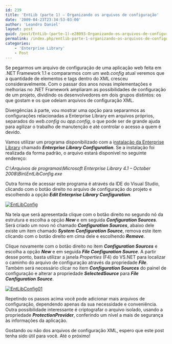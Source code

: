 ```yaml
---
id: 239
title: 'EntLib (parte 1) – Organizando os arquivos de configuração'
date: '2009-04-23T23:34:53-03:00'
author: 'Leandro Daniel'
layout: post
guid: /post/EntLib-(parte-1)-e28093-Organizando-os-arquivos-de-configuracao.aspx
permalink: /index.php/entlib-parte-1-organizando-os-arquivos-de-configuracao/
categories:
    - 'Enterprise Library'
    - Post
---
```


Se pegarmos um arquivo de configuração de uma aplicação web feita em .NET Framework 1.1 e compararmos com um *web.config* atual veremos que a quantidade de elementos e tags dentro do XML cresceu consideravelmente. Com o passar dos anos novas implementações e melhorias no .NET Framework ampliaram as possibilidades de configuração de um projeto, dividindo os desenvolvedores em dois grupos distintos: os que gostam e os que odeiam arquivos de configuração XML.

Divergências à parte, vou mostrar uma opção para separarmos as configurações relacionadas a Enterprise Library em arquivos próprios, separados do *web.config* ou *app.config*, o que pode ser de grande ajuda para agilizar o trabalho de manutenção e até controlar o acesso a quem é devido.

Vamos utilizar um programa disponibilizado com a i[nstalação da Enterprise Library](http://www.microsoft.com/downloads/details.aspx?FamilyId=1643758B-2986-47F7-B529-3E41584B6CE5&displaylang=en) chamado ***Enterprise Library Configuration***. Se a instalação foi realizada da forma padrão, o arquivo estará disponível no seguinte endereço:

*C:\\Arquivos de programas\\Microsoft Enterprise Library 4.1 – October 2008\\Bin\\EntLibConfig.exe*

Outra forma de acessar este programa é através da IDE do Visual Studio, clicando com o botão direito no arquivo de configuração do projeto e escolhendo a opção ***Edit Enterprise Library Configuration***.

[![EntLibConfig](http://leandrodaniel.com/pics/WindowsLiveWriter/EntLibparte1/38CF8C80/EntLibConfig_thumb.png "EntLibConfig")](http://leandrodaniel.com/pics/WindowsLiveWriter/EntLibparte1/143B6E4B/EntLibConfig.png)

Na tela que será apresentada clique com o botão direito no segundo nó da estrutura e escolha a opção ***New*** e em seguida ***Configuration Sources***. Será criado um novo nó chamado ***Configuration Sources***, abaixo dele existe um item chamado ***System Configuration Source***, remova este item clicando com o botão direito em cima dele e escolhendo ***Remove***.

Clique novamente com o botão direito no item ***Configuration Sources*** e escolha a opção ***New*** e em seguida ***File Configuration Source***. A partir desse ponto, basta utilizar a janela *Properties* (F4) do VS.NET para localizar o caminho do arquivo de configuração através da propriedade ***File***. Também será necessário clicar no item ***Configuration Sources*** do painel de configuração e alterar a propriedade ***SelectedSource*** para ***File Configuration Source***.

[![EntLibConfig01](http://leandrodaniel.com/pics/WindowsLiveWriter/EntLibparte1/16E101D3/EntLibConfig01_thumb.png "EntLibConfig01")](http://leandrodaniel.com/pics/WindowsLiveWriter/EntLibparte1/6628D8C5/EntLibConfig01.png)

Repetindo os passos acima você pode adicionar mais arquivos de configuração, dependendo apenas da sua necessidade e conveniência. Outra possibilidade interessante é criptografar o arquivo isolado, usando a propriedade ***ProtectionProvider***, conferindo um nível a mais de segurança às informações da aplicação.

Gostando ou não dos arquivos de configuração XML, espero que este post tenha sido útil para você. Até o próximo!